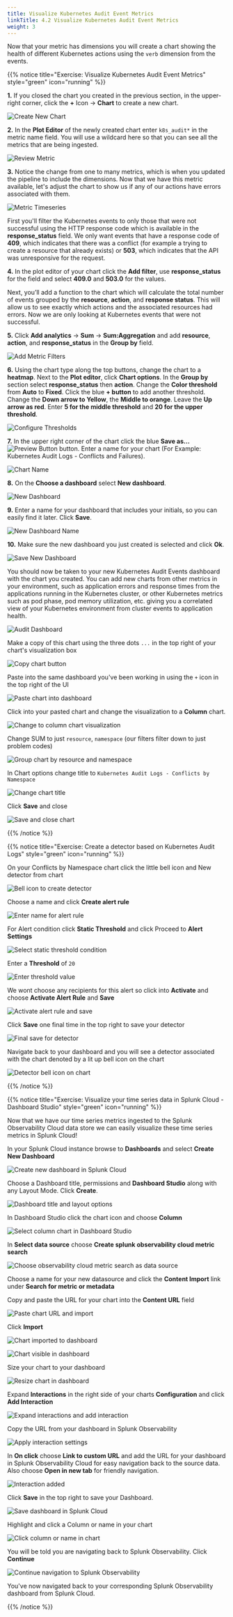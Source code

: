 ```yaml
---
title: Visualize Kubernetes Audit Event Metrics
linkTitle: 4.2 Visualize Kubernetes Audit Event Metrics
weight: 3
---
```


Now that your metric has dimensions you will create a chart showing the health of different Kubernetes actions using the `verb` dimension from the events.

{{% notice title="Exercise: Visualize Kubernetes Audit Event Metrics" style="green" icon="running" %}}

**1.** If you closed the chart you created in the previous section, in the upper-right corner, click the **+** Icon → **Chart** to create a new chart.

![Create New Chart](../../images/create_new_chart.png?width=40vw)

**2.** In the **Plot Editor** of the newly created chart enter `k8s_audit*` in the metric name field. You will use a wildcard here so that you can see all the metrics that are being ingested.

![Review Metric](../../images/review_metric.png?width=40vw)

**3.** Notice the change from one to many metrics, which is when you updated the pipeline to include the dimensions. Now that we have this metric available, let's adjust the chart to show us if any of our actions have errors associated with them.

![Metric Timeseries](../../images/metric_timeseries.png?width=40vw)

First you'll filter the Kubernetes events to only those that were not successful using the HTTP response code which is available in the **response_status** field. We only want events that have a response code of **409**, which indicates that there was a conflict (for example a trying to create a resource that already exists) or **503**, which indicates that the API was unresponsive for the request.

**4.** In the plot editor of your chart click the **Add filter**, use **response_status** for the field and select **409.0** and **503.0** for the values.

Next, you’ll add a function to the chart which will calculate the total number of events grouped by the **resource**, **action**, and **response status**. This will allow us to see exactly which actions and the associated resources had errors. Now we are only looking at Kubernetes events that were not successful.

**5.** Click **Add analytics** → **Sum** → **Sum:Aggregation** and add **resource**, **action**, and **response_status** in the **Group by** field.

![Add Metric Filters](../../images/add_metric_filters.png?width=40vw)

**6.** Using the chart type along the top buttons, change the chart to a **heatmap**. Next to the **Plot editor**, click **Chart options**. In the **Group by** section select **response_status** then **action**. Change the **Color threshold** from **Auto** to **Fixed**. Click the blue **+ button** to add another threshold. Change the **Down arrow to Yellow**, the **Middle to orange**. Leave the **Up arrow as red**. Enter **5 for the middle threshold** and **20 for the upper threshold**.

![Configure Thresholds](../../images/configure_thresholds.png?width=40vw)

**7.** In the upper right corner of the chart click the blue **Save as...** ![Preview Button](../../images/save_as_btn.png?height=20px&classes=inline) button. Enter a name for your chart (For Example: Kubernetes Audit Logs - Conflicts and Failures).

![Chart Name](../../images/chart_name.png)

**8.** On the **Choose a dashboard** select **New dashboard**.

![New Dashboard](../../images/new_dashboard.png)

**9.** Enter a name for your dashboard that includes your initials, so you can easily find it later. Click **Save**.

![New Dashboard Name](../../images/dashboard_name.png)

**10.** Make sure the new dashboard you just created is selected and click **Ok**.

![Save New Dashboard](../../images/save_new_dashboard.png)

You should now be taken to your new Kubernetes Audit Events dashboard with the chart you created. You can add new charts from other metrics in your environment, such as application errors and response times from the applications running in the Kubernetes cluster, or other Kubernetes metrics such as pod phase, pod memory utilization, etc. giving you a correlated view of your Kubernetes environment from cluster events to application health.

![Audit Dashboard](../../images/audit_dashboard.png?width=40vw)

Make a copy of this chart using the three dots `...` in the top right of your chart's visualization box

![Copy chart button](../../images/copy_chart_button.png?width=40vw)

Paste into the same dashboard you've been working in using the `+` icon in the top right of the UI

![Paste chart into dashboard](../../images/paste_chart_into_dashboard.png?width=40vw)

Click into your pasted chart and change the visualization to a **Column** chart.

![Change to column chart visualization](../../images/change_to_column_chart_visualization.png?width=40vw)

Change SUM to just `resource`, `namespace` (our filters filter down to just problem codes)

![Group chart by resource and namespace](../../images/group_chart_by_resource_and_namespace.png?width=40vw)

In Chart options change title to `Kubernetes Audit Logs - Conflicts by Namespace`

![Change chart title](../../images/change_chart_title.png?width=40vw)

Click **Save** and close

![Save and close chart](../../images/save_and_close_chart.png)

{{% /notice %}}

{{% notice title="Exercise: Create a detector based on Kubernetes Audit Logs" style="green" icon="running" %}}

On your Conflicts by Namespace chart click the little bell icon and New detector from chart

![Bell icon to create detector](../../images/bell_icon_create_detector.png?width=40vw)

Choose a name and click **Create alert rule**

![Enter name for alert rule](../../images/enter_name_alert_rule.png?width=40vw)

For Alert condition click **Static Threshold** and click Proceed to **Alert Settings**

![Select static threshold condition](../../images/select_static_threshold_condition.png?width=40vw)

Enter a **Threshold** of `20`

![Enter threshold value](../../images/enter_threshold_value.png?width=40vw)

We wont choose any recipients for this alert so click into **Activate** and choose **Activate Alert Rule** and **Save**

![Activate alert rule and save](../../images/activate_alert_rule_and_save.png?width=40vw)

Click **Save** one final time in the top right to save your detector

![Final save for detector](../../images/final_save_detector.png?width=40vw)

Navigate back to your dashboard and you will see a detector associated with the chart denoted by a lit up bell icon on the chart

![Detector bell icon on chart](../../images/detector_bell_icon_on_chart.png?width=40vw)

{{% /notice %}}

{{% notice title="Exercise: Visualize your time series data in Splunk Cloud - Dashboard Studio" style="green" icon="running" %}}

Now that we have our time series metrics ingested to the Splunk Observability Cloud data store we can easily visualize these time series metrics in Splunk Cloud!

In your Splunk Cloud instance browse to **Dashboards** and select **Create New Dashboard**

![Create new dashboard in Splunk Cloud](../../images/create_new_dashboard_splunk_cloud.png)

Choose a Dashboard title, permissions and **Dashboard Studio** along with any Layout Mode.
Click **Create**.

![Dashboard title and layout options](../../images/dashboard_title_layout_options.png)

In Dashboard Studio click the chart icon and choose **Column**

![Select column chart in Dashboard Studio](../../images/select_column_chart_dashboard_studio.png)

In **Select data source** choose **Create splunk observability cloud metric search**

![Choose observability cloud metric search as data source](../../images/choose_observability_cloud_metric_search.png)

Choose a name for your new datasource and click the **Content Import** link under **Search for metric or metadata**

Copy and paste the URL for your chart into the **Content URL** field

![Paste chart URL and import](../../images/paste_chart_url_and_import.png?width=40vw)

Click **Import**

![Chart imported to dashboard](../../images/chart_imported_to_dashboard.png)

![Chart visible in dashboard](../../images/chart_visible_in_dashboard.png)

Size your chart to your dashboard

![Resize chart in dashboard](../../images/resize_chart_in_dashboard.png?width=40vw)

Expand **Interactions** in the right side of your charts **Configuration** and click **Add Interaction**

![Expand interactions and add interaction](../../images/expand_interactions_add_interaction.png)

Copy the URL from your dashboard in Splunk Observability

![Apply interaction settings](../../images/apply_interaction_settings.png?width=40vw)

In **On click** choose **Link to custom URL** and add the URL for your dashboard in Splunk Observability Cloud for easy navigation back to the source data.
Also choose **Open in new tab** for friendly navigation.

![Interaction added](../../images/interaction_added.png)

Click **Save** in the top right to save your Dashboard.

![Save dashboard in Splunk Cloud](../../images/save_dashboard_splunk_cloud.png)

Highlight and click a Column or name in your chart

![Click column or name in chart](../../images/click_column_or_name_in_chart.png)

You will be told you are navigating back to Splunk Observability. Click **Continue**

![Continue navigation to Splunk Observability](../../images/continue_navigation_splunk_observability.png)

You've now navigated back to your corresponding Splunk Observability dashboard from Splunk Cloud.

{{% /notice %}}